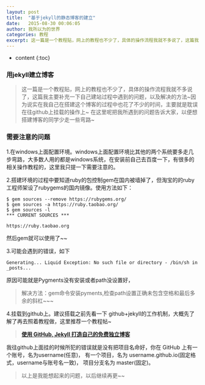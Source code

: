 ```yaml
---
layout: post
title:  "基于jekyll的静态博客的建立"
date:   2015-08-30 00:06:05
author: 我所以为的世界
categories: 教程
excerpt: 这一篇是一个教程贴，网上的教程也不少了，具体的操作流程我就不多说了，这篇我主要补充一下自己建站过程中遇到的问题，以及解决的方法~因为说实在我自己在搭建这个博客的过程中...
---
```


* content
{:toc}

###  用jekyll建立博客

>  这一篇是一个教程贴，网上的教程也不少了，具体的操作流程我就不多说了，这篇我主要补充一下自己建站过程中遇到的问题，以及解决的方法~因为说实在我自己在搭建这个博客的过程中也花了不少的时间，主要就是耽误在往github上挂载的操作上~ 在这里呢把我所遇到的问题告诉大家，以便想搭建博客的同学少走一些弯路~

###  需要注意的问题

1.在windows上面配置环境。windows上面配置环境比其他的两个系统要多走几步弯路，大多数人用的都是windows系统，在安装前自己去百度一下，有很多的相关操作教程的，这里我只提一下需要注意的。


2.搭建环境的过程中要知道ruby的包控制gem在国内被墙掉了，但淘宝的的ruby工程师架设了rubygems的国内镜像。使用方法如下：

    $ gem sources --remove https://rubygems.org/
    $ gem sources -a https://ruby.taobao.org/
    $ gem sources -l
    *** CURRENT SOURCES ***

    https://ruby.taobao.org

然后gem就可以使用了~~

3.可能会遇到的错误，如下

    Generating... Liquid Exception: No such file or directory - /bin/sh in _posts...
    
原因可能就是Pygments没有安装或者path没设置好，
> 解决方法：gem命令安装pyments,检查path设置正确未包含空格和最后多余的斜杠~~~
    
4.挂载到github上。建议搭载之前先看一下 github+jekyll的工作机制，大概先了解了再去照着教程做，这里推荐一个教程帖~

>  **[使用 GitHub, Jekyll 打造自己的免费独立博客](http://blog.csdn.net/on_1y/article/details/19259435)** 

我往github上面挂的时候所犯的错误就是没有把项目名命好，你在 GitHub 上有一个账号，名为username(任意)， 有一个项目，名为 username.github.io(固定格式，username与账号名一致)， 项目分支名为 master(固定)。

>  以上是我能想起来的问题，以后继续再更~~